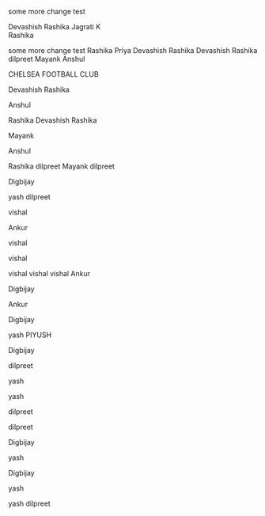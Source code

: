some more change
test

Devashish
Rashika
Jagrati K  
Rashika


some more change
test
Rashika
Priya
Devashish
Rashika
Devashish
Rashika
dilpreet
Mayank
Anshul

CHELSEA FOOTBALL CLUB 


Devashish
Rashika


Anshul

Rashika
Devashish
Rashika

Mayank

Anshul

Rashika
dilpreet
Mayank
dilpreet

Digbijay

yash
dilpreet

vishal

Ankur

vishal


vishal 


vishal vishal vishal 
Ankur

Digbijay

Ankur

Digbijay

yash
PIYUSH

Digbijay

dilpreet



yash

yash


dilpreet

dilpreet

Digbijay

yash


Digbijay


yash

yash
dilpreet
